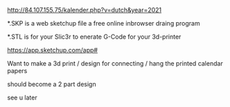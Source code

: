 http://84.107.155.75/kalender.php?v=dutch&year=2021

*.SKP is a web sketchup file a free online inbrowser draing program

*.STL is for your Slic3r to enerate G-Code for your 3d-printer

https://app.sketchup.com/app#

Want to make a 3d print / design for connecting / hang the printed calendar papers

should become  a 2 part design


see u later

